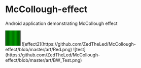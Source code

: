 # McCollough-effect
Android application demonstrating McCollough effect

<img src="https://github.com/ZedTheLed/McCollough-effect/blob/master/art/Green.png" width="48px">
![effect2](https://github.com/ZedTheLed/McCollough-effect/blob/master/art/Red.png)
![test](https://github.com/ZedTheLed/McCollough-effect/blob/master/art/BW_Test.png)
